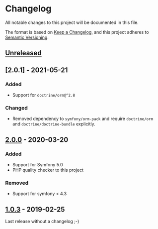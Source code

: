 # Changelog

All notable changes to this project will be documented in this file.

The format is based on [Keep a Changelog](https://keepachangelog.com/en/1.0.0/),
and this project adheres to [Semantic Versioning](https://semver.org/spec/v2.0.0.html).

## [Unreleased]

## [2.0.1] - 2021-05-21

### Added
* Support for `doctrine/orm@^2.8`

### Changed
* Removed dependency to `symfony/orm-pack` and require `doctrine/orm` and `doctrine/doctrine-bundle` explicitly.


## [2.0.0] - 2020-03-20

### Added

- Support for Symfony 5.0
- PHP quality checker to this project

### Removed

- Support for symfony < 4.3

## [1.0.3] - 2019-02-25

Last release without a changelog ;-)

[unreleased]: https://github.com/byWulf/apitk-manipulation-bundle/compare/2.0.0...HEAD
[2.0.0]: https://github.com/byWulf/apitk-manipulation-bundle/compare/1.0.3...2.0.0
[1.0.3]: https://github.com/byWulf/apitk-manipulation-bundle/compare/1.0.2...1.0.3
